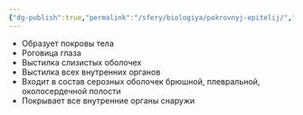 ```yaml
---
{"dg-publish":true,"permalink":"/sfery/biologiya/pokrovnyj-epitelij/","tags":["Анатомия"]}
---
```


- Образует покровы тела
- Роговица глаза
- Выстилка слизистых оболочех
- Выстилка всех внутренних органов
- Входит в состав серозных оболочек брюшной, плевральной, околосердечной полости
- Покрывает все внутренние органы снаружи